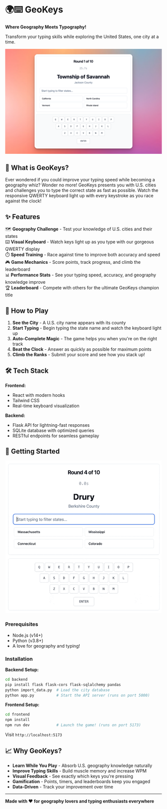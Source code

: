 # 🌍⌨️ GeoKeys

**Where Geography Meets Typography!**

Transform your typing skills while exploring the United States, one city at a time. 

![Screenshot](img/02.png)

## 🎯 What is GeoKeys?

Ever wondered if you could improve your typing speed while becoming a geography whiz? Wonder no more! GeoKeys presents you with U.S. cities and challenges you to type the correct state as fast as possible. Watch the responsive QWERTY keyboard light up with every keystroke as you race against the clock!

## ✨ Features

🗺️ **Geography Challenge** - Test your knowledge of U.S. cities and their states  
⌨️ **Visual Keyboard** - Watch keys light up as you type with our gorgeous QWERTY display  
⏱️ **Speed Training** - Race against time to improve both accuracy and speed  
🎮 **Game Mechanics** - Score points, track progress, and climb the leaderboard  
📊 **Performance Stats** - See your typing speed, accuracy, and geography knowledge improve  
🏆 **Leaderboard** - Compete with others for the ultimate GeoKeys champion title  

## 🚀 How to Play

1. **See the City** - A U.S. city name appears with its county
2. **Start Typing** - Begin typing the state name and watch the keyboard light up
3. **Auto-Complete Magic** - The game helps you when you're on the right track
4. **Beat the Clock** - Answer as quickly as possible for maximum points
5. **Climb the Ranks** - Submit your score and see how you stack up!

## 🛠️ Tech Stack

**Frontend:**
- React with modern hooks
- Tailwind CSS
- Real-time keyboard visualization

**Backend:**
- Flask API for lightning-fast responses
- SQLite database with optimized queries
- RESTful endpoints for seamless gameplay

## 🏁 Getting Started

![Screenshot](img/game_play.gif)

### Prerequisites
- Node.js (v14+)
- Python (v3.8+)
- A love for geography and typing!

### Installation

**Backend Setup:**
```bash
cd backend
pip install flask flask-cors flask-sqlalchemy pandas
python import_data.py  # Load the city database
python app.py          # Start the API server (runs on port 5000)
```

**Frontend Setup:**
```bash
cd frontend
npm install
npm run dev            # Launch the game! (runs on port 5173)
```

Visit `http://localhost:5173` 

## 📈 Why GeoKeys?

- **Learn While You Play** - Absorb U.S. geography knowledge naturally
- **Improve Typing Skills** - Build muscle memory and increase WPM
- **Visual Feedback** - See exactly which keys you're pressing
- **Gamification** - Points, timers, and leaderboards keep you engaged
- **Data-Driven** - Track your improvement over time

---

**Made with ❤️ for geography lovers and typing enthusiasts everywhere**
